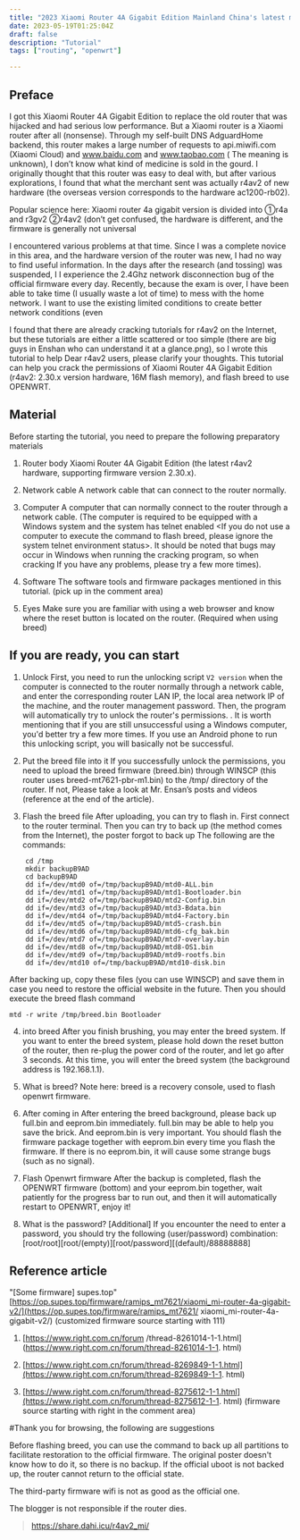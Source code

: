 ```yaml
---
title: "2023 Xiaomi Router 4A Gigabit Edition Mainland China's latest model (r4av2) Openwrt flashing tutorial"
date: 2023-05-19T01:25:04Z
draft: false
description: "Tutorial"
tags: ["routing", "openwrt"]

---
```

## Preface

I got this Xiaomi Router 4A Gigabit Edition to replace the old router that was hijacked and had serious low performance. But a Xiaomi router is a Xiaomi router after all (nonsense). Through my self-built DNS AdguardHome backend, this router makes a large number of requests to api.miwifi.com (Xiaomi Cloud) and www.baidu.com and www.taobao.com ( The meaning is unknown), I don’t know what kind of medicine is sold in the gourd. I originally thought that this router was easy to deal with, but after various explorations, I found that what the merchant sent was actually r4av2 of new hardware (the overseas version corresponds to the hardware ac1200-rb02).

Popular science here: Xiaomi router 4a gigabit version is divided into ①r4a and r3gv2 ②r4av2 (don’t get confused, the hardware is different, and the firmware is generally not universal

I encountered various problems at that time. Since I was a complete novice in this area, and the hardware version of the router was new, I had no way to find useful information. In the days after the research (and tossing) was suspended, I I experience the 2.4Ghz network disconnection bug of the official firmware every day. Recently, because the exam is over, I have been able to take time (I usually waste a lot of time) to mess with the home network. I want to use the existing limited conditions to create better network conditions (even

I found that there are already cracking tutorials for r4av2 on the Internet, but these tutorials are either a little scattered or too simple (there are big guys in Enshan who can understand it at a glance.png), so I wrote this tutorial to help Dear r4av2 users, please clarify your thoughts. This tutorial can help you crack the permissions of Xiaomi Router 4A Gigabit Edition (r4av2: 2.30.x version hardware, 16M flash memory), and flash breed to use OPENWRT.


## Material

Before starting the tutorial, you need to prepare the following preparatory materials

1. Router body
Xiaomi Router 4A Gigabit Edition (the latest r4av2 hardware, supporting firmware version 2.30.x).

2. Network cable
A network cable that can connect to the router normally.

3. Computer
A computer that can normally connect to the router through a network cable. (The computer is required to be equipped with a Windows system and the system has telnet enabled <If you do not use a computer to execute the command to flash breed, please ignore the system telnet environment status>. It should be noted that bugs may occur in Windows when running the cracking program, so when cracking If you have any problems, please try a few more times).

4. Software
The software tools and firmware packages mentioned in this tutorial. (pick up in the comment area)

5. Eyes
Make sure you are familiar with using a web browser and know where the reset button is located on the router. (Required when using breed)


## If you are ready, you can start

1. Unlock
First, you need to run the unlocking script `V2 version` when the computer is connected to the router normally through a network cable, and enter the corresponding router LAN IP, the local area network IP of the machine, and the router management password. Then, the program will automatically try to unlock the router's permissions. . It is worth mentioning that if you are still unsuccessful using a Windows computer, you'd better try a few more times. If you use an Android phone to run this unlocking script, you will basically not be successful.

2. Put the breed file into it
If you successfully unlock the permissions, you need to upload the breed firmware (breed.bin) through WINSCP (this router uses breed-mt7621-pbr-m1.bin) to the /tmp/ directory of the router. If not, Please take a look at Mr. Ensan’s posts and videos (reference at the end of the article).

3. Flash the breed file
After uploading, you can try to flash in. First connect to the router terminal.
Then you can try to back up (the method comes from the Internet), the poster forgot to back up
The following are the commands:

```
    cd /tmp
    mkdir backupB9AD
    cd backupB9AD
    dd if=/dev/mtd0 of=/tmp/backupB9AD/mtd0-ALL.bin
    dd if=/dev/mtd1 of=/tmp/backupB9AD/mtd1-Bootloader.bin
    dd if=/dev/mtd2 of=/tmp/backupB9AD/mtd2-Config.bin
    dd if=/dev/mtd3 of=/tmp/backupB9AD/mtd3-Bdata.bin
    dd if=/dev/mtd4 of=/tmp/backupB9AD/mtd4-Factory.bin
    dd if=/dev/mtd5 of=/tmp/backupB9AD/mtd5-crash.bin
    dd if=/dev/mtd6 of=/tmp/backupB9AD/mtd6-cfg_bak.bin
    dd if=/dev/mtd7 of=/tmp/backupB9AD/mtd7-overlay.bin
    dd if=/dev/mtd8 of=/tmp/backupB9AD/mtd8-OS1.bin
    dd if=/dev/mtd9 of=/tmp/backupB9AD/mtd9-rootfs.bin
    dd if=/dev/mtd10 of=/tmp/backupB9AD/mtd10-disk.bin
```

After backing up, copy these files (you can use WINSCP) and save them in case you need to restore the official website in the future.
Then you should execute the breed flash command

```
mtd -r write /tmp/breed.bin Bootloader
```

4. into breed
After you finish brushing, you may enter the breed system. If you want to enter the breed system, please hold down the reset button of the router, then re-plug the power cord of the router, and let go after 3 seconds. At this time, you will enter the breed system (the background address is 192.168.1.1).

5. What is breed?
Note here: breed is a recovery console, used to flash openwrt firmware.

6. After coming in
After entering the breed background, please back up full.bin and eeprom.bin immediately. full.bin may be able to help you save the brick. And eeprom.bin is very important. You should flash the firmware package together with eeprom.bin every time you flash the firmware. If there is no eeprom.bin, it will cause some strange bugs (such as no signal).

7. Flash Openwrt firmware
After the backup is completed, flash the OPENWRT firmware (bottom) and your eeprom.bin together, wait patiently for the progress bar to run out, and then it will automatically restart to OPENWRT, enjoy it!

8. What is the password?
[Additional] If you encounter the need to enter a password, you should try the following (user/password) combination: [root/root][root/(empty)][root/password][(default)/88888888]


## Reference article

"[Some firmware] supes.top" [https://op.supes.top/firmware/ramips_mt7621/xiaomi_mi-router-4a-gigabit-v2/](https://op.supes.top/firmware/ramips_mt7621/ xiaomi_mi-router-4a-gigabit-v2/) (customized firmware source starting with 111)

1. [https://www.right.com.cn/forum /thread-8261014-1-1.html](https://www.right.com.cn/forum/thread-8261014-1-1. html)

2. [https://www.right.com.cn/forum/thread-8269849-1-1.html](https://www.right.com.cn/forum/thread-8269849-1-1. html)

3. [https://www.right.com.cn/forum/thread-8275612-1-1.html](https://www.right.com.cn/forum/thread-8275612-1-1. html) (firmware source starting with right in the comment area)


#Thank you for browsing, the following are suggestions

Before flashing breed, you can use the command to back up all partitions to facilitate restoration to the official firmware. The original poster doesn't know how to do it, so there is no backup. If the official uboot is not backed up, the router cannot return to the official state.

The third-party firmware wifi is not as good as the official one.

The blogger is not responsible if the router dies.

> https://share.dahi.icu/r4av2_mi/